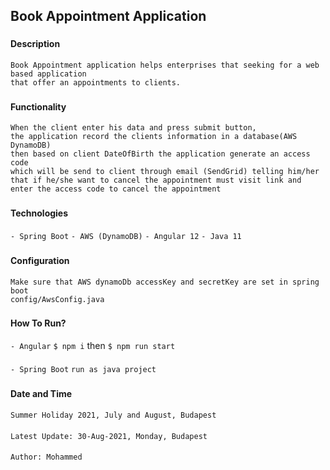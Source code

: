 ## Book Appointment Application
###
#### Description
```
Book Appointment application helps enterprises that seeking for a web based application 
that offer an appointments to clients.
```
###
#### Functionality
```
When the client enter his data and press submit button, 
the application record the clients information in a database(AWS DynamoDB)
then based on client DateOfBirth the application generate an access code 
which will be send to client through email (SendGrid) telling him/her that if he/she want to cancel the appointment must visit link and enter the access code to cancel the appointment
```

###
#### Technologies
`- Spring Boot`
`- AWS (DynamoDB)`
`- Angular 12`
`- Java 11`

###
#### Configuration
```
Make sure that AWS dynamoDb accessKey and secretKey are set in spring boot 
config/AwsConfig.java
```

###
#### How To Run?
`- Angular` `$ npm i` then `$ npm run start`
####
`- Spring Boot` `run as java project`




###
#### Date and Time
####
`Summer Holiday 2021, July and August, Budapest`

####
`Latest Update: 30-Aug-2021, Monday, Budapest`
####
`Author: Mohammed`